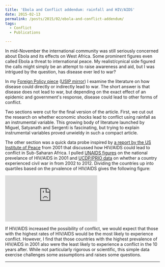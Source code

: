 ```yaml
---
title: 'Ebola and Conflict addendum: rainfall and HIV/AIDS'
date: 2015-02-13
permalink: /posts/2015/02/ebola-and-conflict-addendum/
tags:
  - Conflict
  - Publications

---
```

In mid-November the international community was still seriously concerned about Ebola and its effects on West Africa. Some prominent figures even called Ebola a threat to international peace. My realist/cynical side figured the calls might simply be an attempt to raise awareness and aid, but I was intrigued by the question, has disease ever led to war?

In my <a href="http://foreignpolicy.com/2015/02/02/is-ebola-the-new-powder-keg/">Foreign Policy piece</a> (<a href="http://www.usip.org/publications/ebola-the-new-powder-keg">USIP mirror</a>) I examine the literature on how disease could directly or indirectly lead to war. The short answer is that disease does not lead to war, but depending on the exact effect of an epidemic and government's response, disease could lead to other forms of conflict.

Two sections were cut for the final version of the article. First, we cut out the research on whether economic shocks lead to conflict using rainfall as an instrumental variable. This growing body of literature launched by Miguel, Satyanath and Sergenti is fascinating, but trying to explain instrumental variables proved unwieldy in such a compact article.

The other section was a quick data probe inspired by <a href="http://www.usip.org/sites/default/files/resources/sr75.pdf" target="_blank">a report by the US Institute of Peace</a> from 2001 that discussed how HIV/AIDS could lead to conflict in Sub-Saharan Africa. I pulled <a href="http://whqlibdoc.who.int/unaids/2008/9789291737116_eng_Annexes.pdf" target="_blank">UNAIDS figures</a> on the national prevelance of HIV/AIDS in 2001 and <a href="http://www.pcr.uu.se/research/ucdp/datasets/ucdp_prio_armed_conflict_dataset/" target="_blank">UCDP/PRIO data</a> on whether a country experienced civil war in from 2002 to 2012. Dividing the countries up into quartiles based on the prvalence of HIV/AIDS gives the following figure:

![Aids-Conflict-Plot](https://raw.githubusercontent.com/tlscherer/tlscherer.github.io/master/images/posts/2015-02-13-Aids-Conflict-Plot.pdf)

If HIV/AIDS increased the possibility of conflict, we would expect that those with the highest rates of HIV/AIDS would be the most likely to experience conflict. However, I find that those countries with the highest prevalence of HIV/AIDS in 2001 also were the least likely to experience a conflict in the 10 years after. While not particularly rigorous or scientific, this simple data exercise challenges some assumptions and raises some questions.

------